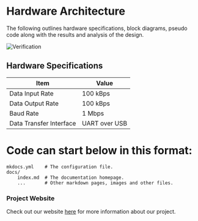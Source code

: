# Hardware Architecture

The following outlines hardware specifications, block diagrams, pseudo code along with the results and analysis of the design.

![Verification](https://i.imgur.com/UFqZOds.gif[/img)

## Hardware Specifications

| Item | Value |
| -------------------- | ----------- |
| Data Input Rate | 100 kBps |
| Data Output Rate | 100 kBps |
| Baud Rate | 1 Mbps |
| Data Transfer Interface | UART over USB |


# Code can start below in this format:

    mkdocs.yml    # The configuration file.
    docs/
        index.md  # The documentation homepage.
        ...       # Other markdown pages, images and other files.

### Project Website
Check out our website [here][website] for more information about our project.

[website]: https://kierajcullen.github.io/-dcnn-.github.io/
